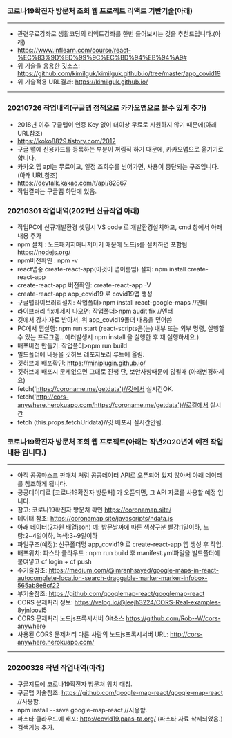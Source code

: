 ### 코로나19확진자 방문처 조회 웹 프로젝트 리액트 기반기술(아래)

---

- 관련무료강좌로 생활코딩의 리액트강좌를 한번 들어보시는 것을 추천드립니다.(아래)
- https://www.inflearn.com/course/react-%EC%83%9D%ED%99%9C%EC%BD%94%EB%94%A9#
- 위 기술을 응용한 깃소스: https://github.com/kimilguk/kimilguk.github.io/tree/master/app_covid19
- 위 기술적용 URL결과: https://kimilguk.github.io/

---

### 20210726 작업내역(구글맵 정책으로 카카오맵으로 볼수 있게 추가)
- 2018년 이후 구글맵이 인증 Key 없이 더이상 무료로 지원하지 않기 때문에(아래 URL참조)
- https://koko8829.tistory.com/2012
- 구글 맵에 신용카드를 등록하는 부분이 꺼림직 하기 때문에, 카카오맵으로 옮기기로 합니다.
- 카카오 맵 api는 무료이고, 일정 조회수를 넘어가면, 사용이 중단되는 구조입니다.(아래 URL참조)
- https://devtalk.kakao.com/t/api/82867
- 작업결과는 구글맵 하단에 있음.

### 20210301 작업내역(2021년 신규작업 아래)

- 작업PC에 신규개발환경 셋팅시 VS code 로 개발환경설치하고, cmd 창에서 아래 내용 추가
- npm 설치 : 노드패키지매니저이기 때문에 노드js를 설치하면 포함됨 https://nodejs.org/
- npm버전확인 : npm -v
- react앱중 create-react-app(이것이 앱이름임) 설치: npm install create-react-app
- create-react-app 버전확인: create-react-app -V
- create-react-app app_covid19 로 covid19앱 생성
- 구글맵라이브러리설치: 작업폴더>npm install react-google-maps //엔터
- 라이브러리 fix메세지 나오면: 작업폴더>npm audit fix //엔터
- 깃에서 강사 자료 받아서, 위 app_covid19폴더 내용을 덮어씀
- PC에서 앱실행: npm run start (react-scripts은(는) 내부 또는 외부 명령, 실행할 수 있는 프로그램.. 에러발생시 npm install 을 실행한 후 재 실행하세요.)
- 배포버전 만들기: 작업폴더>npm run build
- 빌드폴더에 내용을 깃허브 레포지토리 루트에 올림.
- 깃허브에 배포확인: https://miniplugin.github.io/
- 깃허브에 배포시 문제없으면 그대로 진행 단, 보안사항때문에 않될때 (아래변경하세요)
- fetch('https://coroname.me/getdata')//깃에서 실시간OK.
- fetch('http://cors-anywhere.herokuapp.com/https://coroname.me/getdata')//로컬에서 실시간
- fetch (this.props.fetchUrldata)//깃 배포시 실시간안됨.

### 코로나19확진자 방문처 조회 웹 프로젝트(아래는 작년2020년에 예전 작업내용 입니다.)

---

- 아직 공공마스크 판매처 처럼 공공데이터 API로 오픈되어 있지 않아서 아래 데이터를 참조하게 됩니다.
- 공공데이터로 [코로나19확진자 방문처] 가 오픈되면, 그 API 자료를 사용할 예정 입니다.
- 참고: 코로나19확진자 방문처 확인 https://coronamap.site/
- 데이터 참조: https://coronamap.site/javascripts/ndata.js
- 아래 데이터(2차원 배열json) 예: 방문날짜에 따른 색상구분 빨강:1일이하, 노랑:2~4일이하, 녹색:3~9일이하
- 파일구조(예정): 신규폴더명 app_covid19 로 create-react-app 앱 생성 후 작업.
- 배포위치: 파스타 클라우드 : npm run build 후 manifest.yml파일을 빌드폴더에 붙여넣고 cf login + cf push
- 주기술참조: https://medium.com/@imranhsayed/google-maps-in-react-autocomplete-location-search-draggable-marker-marker-infobox-565ab8e8cf22
- 부기술참조: https://github.com/googlemap-react/googlemap-react
- CORS 문제처리 정보: https://velog.io/@leejh3224/CORS-Real-examples-8yjnloovl5
- CORS 문제처리 노드js프록시서버 Git소스 https://github.com/Rob--W/cors-anywhere
- 사용된 CORS 문제처리 다른 사람의 노드js프록시서버 URL: http://cors-anywhere.herokuapp.com/

---

### 20200328 작년 작업내역(아래)

- 구글지도에 코로나19확진자 방문처 위치 매칭.
- 구글맵 기술참조: https://github.com/google-map-react/google-map-react //사용함.
- npm install --save google-map-react //사용함.
- 파스타 클라우드에 배포: http://covid19.paas-ta.org/ (파스타 자료 삭제되었음.)
- 검색기능 추가.
